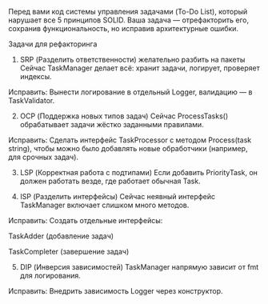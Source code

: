 Перед вами код системы управления задачами (To-Do List), который нарушает все 5 принципов SOLID.
Ваша задача — отрефакторить его, сохранив функциональность, но исправив архитектурные ошибки.


Задачи для рефакторинга
1. SRP (Разделить ответственности) желательно разбить на пакеты
Сейчас TaskManager делает всё: хранит задачи, логирует, проверяет индексы.

Исправить: Вынести логирование в отдельный Logger, валидацию — в TaskValidator.

2. OCP (Поддержка новых типов задач)
Сейчас ProcessTasks() обрабатывает задачи жёстко заданными правилами.

Исправить: Сделать интерфейс TaskProcessor с методом Process(task string), чтобы можно было добавлять новые обработчики (например, для срочных задач).

3. LSP (Корректная работа с подтипами)
Если добавить PriorityTask, он должен работать везде, где работает обычная Task.

4. ISP (Разделить интерфейсы)
Сейчас неявный интерфейс TaskManager включает слишком много методов.

Исправить: Создать отдельные интерфейсы:

TaskAdder (добавление задач)

TaskCompleter (завершение задач)

5. DIP (Инверсия зависимостей)
TaskManager напрямую зависит от fmt для логирования.

Исправить: Внедрить зависимость Logger через конструктор.

